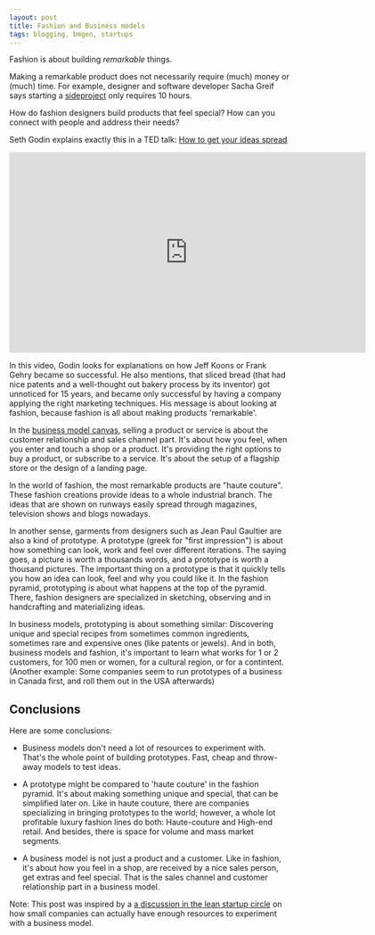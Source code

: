 ```yaml
---
layout: post
title: Fashion and Business models
tags: blogging, bmgen, startups
---
```

Fashion is about building *remarkable* things.
 
Making a remarkable product does not necessarily require (much) money or (much) time. For example, designer and software developer Sacha Greif says starting a [sideproject](http://sachagreif.com/the-side-project-project/) only requires 10 hours.

How do fashion designers build products that feel special? How can you connect with people and address their needs?

Seth Godin explains exactly this in a TED talk: [How to get your ideas spread](http://www.ted.com/talks/seth_godin_on_sliced_bread.html)

<iframe src="https://embed.ted.com/talks/seth_godin_on_sliced_bread" width="640" height="360" frameborder="0" scrolling="no" webkitAllowFullScreen mozallowfullscreen allowFullScreen></iframe>


In this video, Godin looks for explanations on how Jeff Koons or Frank Gehry became so successful. He also mentions, that sliced bread (that had nice patents and a well-thought out bakery process by its inventor) got unnoticed for 15 years, and became only successful by having a company applying the right marketing techniques. His message is about looking at fashion, because fashion is all about making products 'remarkable'.

In the [business model canvas](http://bmfiddle.com/), selling a product or service is about the customer relationship and sales channel part. It's about how you feel, when you enter and touch a shop or a product. It's providing the right options to buy a product, or subscribe to a service. It's about the setup of a flagship store or the design of a landing page.

In the world of fashion, the most remarkable products are "haute couture". These fashion creations provide ideas to a whole industrial branch. The ideas that are shown on runways easily spread through magazines, television shows and blogs nowadays.  

In another sense, garments from designers such as Jean Paul Gaultier are also a kind of prototype. A prototype (greek for "first impression") is about how something can look, work and feel over different iterations. The saying goes, a picture is worth a thousands words, and a prototype is worth a thousand pictures. The important thing on a prototype is that it quickly tells you how an idea can look, feel and why you could like it. In the fashion pyramid, prototyping is about what happens at the top of the pyramid. There, fashion designers are specialized in sketching, observing and in handcrafting and materializing ideas. 

 In business models, prototyping is about something similar: Discovering unique and special recipes from sometimes common ingredients, sometimes rare and expensive ones (like patents or jewels). And in both, business models and fashion, it's important to learn what works for 1 or 2 customers, for 100 men or women, for a cultural region, or for a contintent. (Another example: Some companies seem to run prototypes of a business in Canada first, and roll them out in the USA afterwards) 


## Conclusions
Here are some conclusions:

* Business models don't need a lot of resources to experiment with. That's the whole point of building prototypes. Fast, cheap and throw-away models to test ideas.

* A prototype might be compared to 'haute couture' in the fashion pyramid. It's about making something unique and special, that can be simplified later on. Like in haute couture, there are companies specializing in bringing prototypes to the world; however, a whole lot profitable luxury fashion lines do both: Haute-couture and High-end retail. And besides, there is space for volume and mass market segments.

* A business model is not just a product and a customer. Like in fashion, it's about how you feel in a shop, are received by a nice sales person, get extras and feel special. That is the sales channel and customer relationship part in a business model.


Note: This post was inspired by a [a discussion in the lean startup circle](https://groups.google.com/forum/?hl=de&fromgroups=#!topic/lean-startup-circle/F2bk3MuOZDQ) on how small companies can actually have enough resources to experiment with a business model. 
